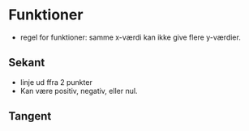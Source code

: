 # Funktioner

* regel for funktioner: samme x-værdi kan ikke give flere y-værdier. 

## Sekant
* linje ud ffra 2 punkter
* Kan være positiv, negativ, eller nul.

## Tangent